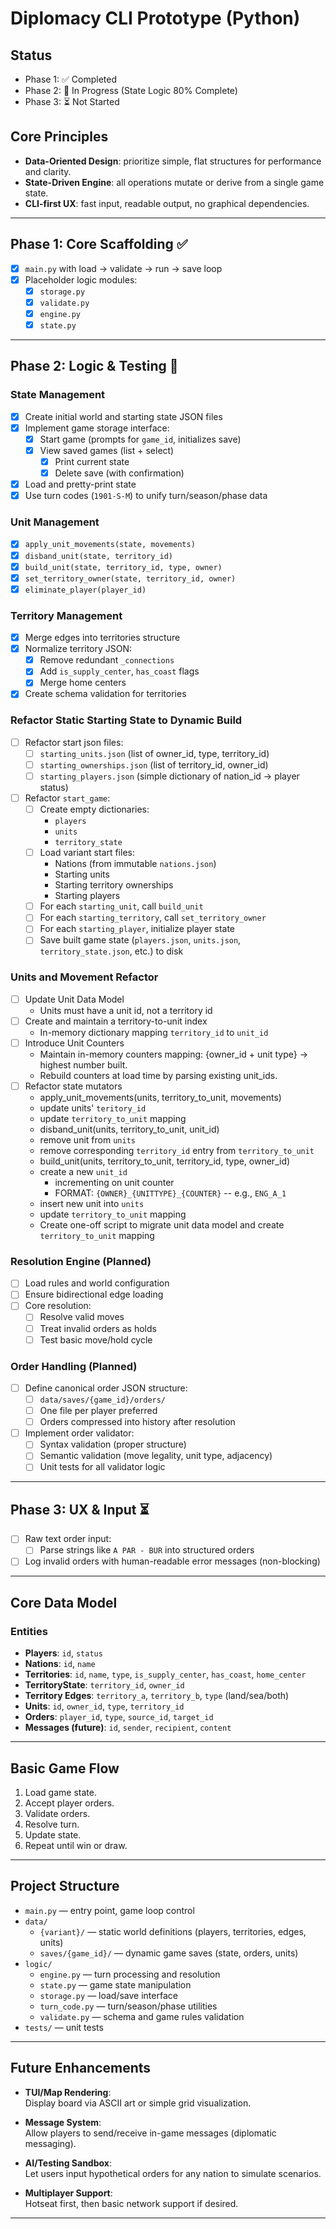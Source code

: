 
# Diplomacy CLI Prototype (Python)

## Status
- Phase 1: ✅ Completed
- Phase 2: 🚧 In Progress (State Logic 80% Complete)
- Phase 3: ⏳ Not Started

## Core Principles
- **Data-Oriented Design**: prioritize simple, flat structures for performance and clarity.
- **State-Driven Engine**: all operations mutate or derive from a single game state.
- **CLI-first UX**: fast input, readable output, no graphical dependencies.

---

## Phase 1: Core Scaffolding ✅
- [x] `main.py` with load → validate → run → save loop
- [x] Placeholder logic modules:
  - [x] `storage.py`
  - [x] `validate.py`
  - [x] `engine.py`
  - [x] `state.py`

---

## Phase 2: Logic & Testing 🚧

### State Management
- [x] Create initial world and starting state JSON files
- [x] Implement game storage interface:
  - [x] Start game (prompts for `game_id`, initializes save)
  - [x] View saved games (list + select)
    - [x] Print current state
    - [x] Delete save (with confirmation)
- [x] Load and pretty-print state
- [x] Use turn codes (`1901-S-M`) to unify turn/season/phase data

### Unit Management
- [x] `apply_unit_movements(state, movements)`
- [x] `disband_unit(state, territory_id)`
- [x] `build_unit(state, territory_id, type, owner)`
- [x] `set_territory_owner(state, territory_id, owner)`
- [x] `eliminate_player(player_id)`

### Territory Management
- [x] Merge edges into territories structure
- [x] Normalize territory JSON:
  - [x] Remove redundant `_connections`
  - [x] Add `is_supply_center`, `has_coast` flags
  - [x] Merge home centers
- [x] Create schema validation for territories

### Refactor Static Starting State to Dynamic Build
- [ ] Refactor start json files:
    - [ ] `starting_units.json` (list of owner_id, type, territory_id)
    - [ ] `starting_ownerships.json` (list of territory_id, owner_id)
    - [ ] `starting_players.json` (simple dictionary of nation_id → player status)
- [ ] Refactor `start_game`:
    - [ ] Create empty dictionaries:
        - `players`
        - `units`
        - `territory_state`
    - [ ] Load variant start files:
        - Nations (from immutable `nations.json`)
        - Starting units
        - Starting territory ownerships
        - Starting players
    - [ ] For each `starting_unit`, call `build_unit`
    - [ ] For each `starting_territory`, call `set_territory_owner`
    - [ ] For each `starting_player`, initialize player state
    - [ ] Save built game state (`players.json`, `units.json`, `territory_state.json`, etc.) to disk
### Units and Movement Refactor
- [ ] Update Unit Data Model
    - Units must have a unit id, not a territory id
- [ ] Create and maintain a territory-to-unit index
    - In-memory dictionary mapping `territory_id` to `unit_id`
- [ ] Introduce Unit Counters
    - Maintain in-memory counters mapping: {owner_id + unit type} → highest number built.
    - Rebuild counters at load time by parsing existing unit_ids.
- [ ] Refactor state mutators
    - apply_unit_movements(units, territory_to_unit, movements)
	- update units' `teritory_id`
	- update `territory_to_unit`  mapping
    - disband_unit(units, territory_to_unit, unit_id)
	- remove unit from `units`
	- remove corresponding `territory_id` entry from `territory_to_unit`
    - build_unit(units, territory_to_unit, territory_id, type, owner_id)
	- create a new `unit_id`
	    - incrementing on unit counter
	    - FORMAT: `{OWNER}_{UNITTYPE}_{COUNTER}` -- e.g., `ENG_A_1`
	- insert new unit into `units`
	- update `territory_to_unit` mapping
    - Create one-off script to migrate unit data model and create `territory_to_unit` mapping

### Resolution Engine (Planned)
- [ ] Load rules and world configuration
- [ ] Ensure bidirectional edge loading
- [ ] Core resolution:
  - [ ] Resolve valid moves
  - [ ] Treat invalid orders as holds
  - [ ] Test basic move/hold cycle

### Order Handling (Planned)
- [ ] Define canonical order JSON structure:
  - [ ] `data/saves/{game_id}/orders/`
  - [ ] One file per player preferred
  - [ ] Orders compressed into history after resolution
- [ ] Implement order validator:
  - [ ] Syntax validation (proper structure)
  - [ ] Semantic validation (move legality, unit type, adjacency)
  - [ ] Unit tests for all validator logic

---

## Phase 3: UX & Input ⏳

- [ ] Raw text order input:
  - [ ] Parse strings like `A PAR - BUR` into structured orders
- [ ] Log invalid orders with human-readable error messages (non-blocking)

---

## Core Data Model

### Entities
- **Players**: `id`, `status`
- **Nations**: `id`, `name`
- **Territories**: `id`, `name`, `type`, `is_supply_center`, `has_coast`, `home_center`
- **TerritoryState**: `territory_id`, `owner_id`
- **Territory Edges**: `territory_a`, `territory_b`, `type` (land/sea/both)
- **Units**: `id`, `owner_id`, `type`, `territory_id`
- **Orders**: `player_id`, `type`, `source_id`, `target_id`
- **Messages (future)**: `id`, `sender`, `recipient`, `content`

---

## Basic Game Flow
1. Load game state.
2. Accept player orders.
3. Validate orders.
4. Resolve turn.
5. Update state.
6. Repeat until win or draw.

---

## Project Structure

- `main.py` — entry point, game loop control
- `data/`
  - `{variant}/` — static world definitions (players, territories, edges, units)
  - `saves/{game_id}/` — dynamic game saves (state, orders, units)
- `logic/`
  - `engine.py` — turn processing and resolution
  - `state.py` — game state manipulation
  - `storage.py` — load/save interface
  - `turn_code.py` — turn/season/phase utilities
  - `validate.py` — schema and game rules validation
- `tests/` — unit tests

---

## Future Enhancements

- **TUI/Map Rendering**:  
  Display board via ASCII art or simple grid visualization.

- **Message System**:  
  Allow players to send/receive in-game messages (diplomatic messaging).

- **AI/Testing Sandbox**:  
  Let users input hypothetical orders for any nation to simulate scenarios.

- **Multiplayer Support**:  
  Hotseat first, then basic network support if desired.

---
